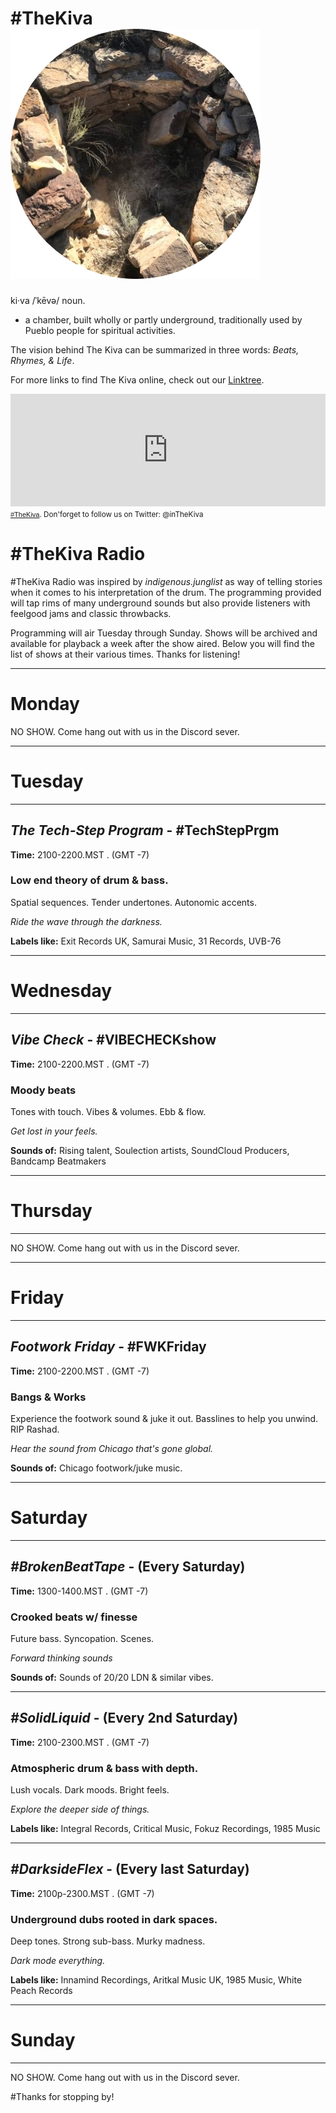 # #TheKiva ![kiva-placeholder](image.png)

ki·va /ˈkēvə/
noun.
- a chamber, built wholly or partly underground, traditionally used by Pueblo people for spiritual activities.

The vision behind The Kiva can be summarized in three words: _Beats, Rhymes, & Life_.

For more links to find The Kiva online, check out our [Linktree](https://linktr.ee/TheKiva).

<iframe src="https://mixlr.com/users/8853829/embed" width="100%" height="180px" scrolling="no" frameborder="no" marginheight="0" marginwidth="0"></iframe><small><a href="https://mixlr.com/thekiva" style="color:#1a1a1a;text-align:left; font-family:Helvetica, sans-serif; font-size:11px;">#TheKiva</a>. Don'forget to follow us on Twitter: @inTheKiva</small>

# #TheKiva Radio

#TheKiva Radio was inspired by _indigenous.junglist_ as way of telling stories when it comes to his interpretation of the drum. The programming provided will tap rims of many underground sounds but also provide listeners with feelgood jams and classic throwbacks.

Programming will air Tuesday through Sunday. Shows will be archived and available for playback a week after the show aired. Below you will find the list of shows at their various times. Thanks for listening!


-------------------------------------------------

# Monday

NO SHOW. Come hang out with us in the Discord sever.

-------------------------------------------------

# Tuesday

-------------------------------------------------
## _The Tech-Step Program_ - #TechStepPrgm
**Time:** 2100-2200.MST . (GMT -7)
### Low end theory of drum & bass.

Spatial sequences.
Tender undertones.
Autonomic accents.

_Ride the wave through the darkness._

**Labels like:** Exit Records UK, Samurai Music, 31 Records, UVB-76

-------------------------------------------------

# Wednesday

-------------------------------------------------
## _Vibe Check_ - #VIBECHECKshow
**Time:** 2100-2200.MST . (GMT -7)
### Moody beats

Tones with touch.
Vibes & volumes.
Ebb & flow.

_Get lost in your feels._

**Sounds of:** Rising talent, Soulection artists, SoundCloud Producers, Bandcamp Beatmakers

-------------------------------------------------

# Thursday

-------------------------------------------------
NO SHOW. Come hang out with us in the Discord sever.

-------------------------------------------------

# Friday

-------------------------------------------------
## _Footwork Friday_ - #FWKFriday
**Time:** 2100-2200.MST . (GMT -7)
### Bangs & Works

Experience the footwork sound & juke it out.
Basslines to help you unwind.
RIP Rashad.

_Hear the sound from Chicago that's gone global._

**Sounds of:** Chicago footwork/juke music.

-------------------------------------------------

# Saturday

-------------------------------------------------
## _#BrokenBeatTape_ - (Every Saturday)
**Time:** 1300-1400.MST . (GMT -7)
### Crooked beats w/ finesse

Future bass.
Syncopation.
Scenes.

_Forward thinking sounds_

**Sounds of:** Sounds of 20/20 LDN & similar vibes.

-------------------------------------------------

## _#SolidLiquid_ - (Every 2nd Saturday)
**Time:** 2100-2300.MST . (GMT -7)
### Atmospheric drum & bass with depth. 

Lush vocals.
Dark moods. 
Bright feels.

_Explore the deeper side of things._

**Labels like:** Integral Records, Critical Music, Fokuz Recordings, 1985 Music

-------------------------------------------------

## _#DarksideFlex_ - (Every last Saturday)
**Time:** 2100p-2300.MST . (GMT -7)
### Underground dubs rooted in dark spaces. 

Deep tones.
Strong sub-bass.
Murky madness.

_Dark mode everything._

**Labels like:** Innamind Recordings, Aritkal Music UK, 1985 Music, White Peach Records


-------------------------------------------------

# Sunday

-------------------------------------------------
NO SHOW. Come hang out with us in the Discord sever.


#Thanks for stopping by!

